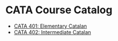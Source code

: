 # CATA Course Catalog

- [CATA 401: Elementary Catalan](CATA_401_Elementary_Catalan)
- [CATA 402: Intermediate Catalan](CATA_402_Intermediate_Catalan)
